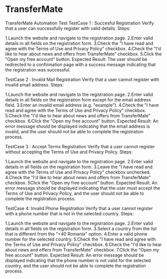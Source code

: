 # TransferMate
TransferMate Automation Test
TestCase 1 : Succesful Registration
Verify that a user can successfully register with valid details.
Steps:

1.Launch the website and navigate to the registration page.
2.Enter valid details in all fields on the registration form.
3.Check the "I have read and agree with the Terms of Use and Privacy Policy" checkbox.
4.Check the "I'd like to hear about news and offers from TransferMate" checkbox.
5.Click the "Open my free account" button.
Expected Result: The user should be redirected to a confirmation page with a success message indicating that the registration was successful.

TestCase 2 : Invalid Mail Registration
Verify that a user cannot register with invalid email address.
Steps:

1.Launch the website and navigate to the registration page.
2.Enter valid details in all fields on the registration form except for the email address field.
3.Enter an invalid email address (e.g. "example").
4.Check the "I have read and agree with the Terms of Use and Privacy Policy" checkbox.
5.Check the "I'd like to hear about news and offers from TransferMate" checkbox.
6.Click the "Open my free account" button.
Expected Result: An error message should be displayed indicating that the email address is invalid, and the user should not be able to complete the registration process.


TestCase 3 : Accept Terms Registration
Verify that a user cannot register without accepting the Terms of Use and Privacy Policy.
Steps:

1.Launch the website and navigate to the registration page.
2.Enter valid details in all fields on the registration form.
3.Leave the "I have read and agree with the Terms of Use and Privacy Policy" checkbox unchecked.
4.Check the "I'd like to hear about news and offers from TransferMate" checkbox.
5Click the "Open my free account" button.
Expected Result: An error message should be displayed indicating that the user must accept the Terms of Use and Privacy Policy, and the user should not be able to complete the registration process.

TestCase 4: Invalid Phone Registration
Verify that a user cannot register with a phone number that is not in the selected country.
Steps:

1.Launch the website and navigate to the registration page.
2.Enter valid details in all fields on the registration form.
3.Select a country from the list that is different from the "+40 Romania" option.
4.Enter a valid phone number for the selected country.
5.Check the "I have read and agree with the Terms of Use and Privacy Policy" checkbox.
6.Check the "I'd like to hear about news and offers from TransferMate" checkbox.
7.Click the "Open my free account" button.
Expected Result: An error message should be displayed indicating that the phone number is not valid for the selected country, and the user should not be able to complete the registration process.

